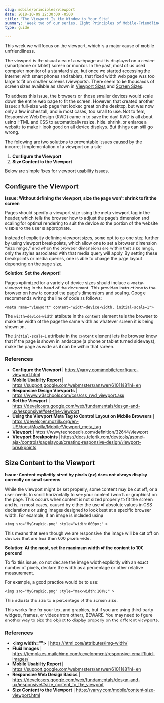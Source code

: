 ```yaml
---
slug: mobile/principles/viewport
date: 2018-10-09 12:30:00 -0500
title: 'The Viewport Is the Window to Your Site'
summary: 'Week two of our series, Eight Principles of Mobile-Friendliness, covers the benefits of setting your viewport.'
type: guide

---
```


This week we will focus on the viewport, which is a major cause of mobile unfriendliness. 

The viewport is the visual area of a webpage as it is displayed on a device (smartphone or tablet) screen or monitor. In the past, most of us used computer monitor of a standard size, but once we started accessing the Internet with smart phones and tablets, that fixed width web page was too large to fit on smaller screens (viewports). There seem to be thousands of screen sizes available as shown in [Viewport Sizes](http://viewportsizes.com/) and [Screen Sizes](http://www.screensiz.es/). 

To address this issue, the browsers on those smaller devices would scale down the entire web page to fit the screen. However, that created another issue: a full-size web page that looked great on the desktop, but was now only a few inches tall, and in most cases, too small to use. Not to fear, Responsive Web Design (RWD) came in to save the day! RWD is all about using HTML and CSS to automatically resize, hide, shrink, or enlarge a website to make it look good on all device displays. But things can still go wrong. 

The following are two solutions to preventable issues caused by the incorrect implementation of a viewport on a site. 

1. **Configure the Viewport** 
2. **Size Content to the Viewport** 

Below are simple fixes for viewport usability issues. 

## Configure the Viewport 

**Issue: Without defining the viewport, size the page won't shrink to fit the screen.**  

Pages should specify a viewport size using the meta viewport tag in the header, which tells the browser how to adjust the page’s dimension and scaling for optimal rendering to suit the device so the portion of the website visible to the user is appropriate. 

Instead of explicitly defining viewport sizes, some opt to go one step further by using viewport breakpoints, which allow one to set a browser dimension “size range,” and when the browser dimensions are within that size range, only the styles associated with that media query will apply. By setting these breakpoints or media queries, one is able to change the page layout depending on the page size. 

**Solution: Set the viewport!** 

Pages optimized for a variety of device sizes should include a `<meta>` viewport tag in the head of the document. This provides instructions to the browser on how to control the page's dimensions and scaling. Google recommends writing the line of code as follows: 

`<meta name="viewport" content="width=device-width, initial-scale=1">`

The `width=device-width` attribute in the `content` element tells the browser to make the width of the page the same width as whatever screen it is being shown on. 

The `initial-scale=1` attribute in the `content` element lets the browser know that if the page is shown in landscape (a phone or tablet turned sideways), make the page as wide as it can be within that screen. 

### References 

- **Configure the Viewport** | https://varvy.com/mobile/configure-viewport.html
- **Mobile Usability Report** | https://support.google.com/webmasters/answer/6101188?hl=en
- **Responsive Design Viewports** | https://www.w3schools.com/css/css_rwd_viewport.asp
- **Set the Viewport** | https://developers.google.com/web/fundamentals/design-and-ux/responsive/#set-the-viewport
- **Using the Viewport Meta Tag to Control Layout on Mobile Browsers** | https://developer.mozilla.org/en-US/docs/Mozilla/Mobile/Viewport_meta_tag
- **Viewport** | https://www.techopedia.com/definition/32644/viewport
- **Viewport Breakpoints** | https://docs.telerik.com/devtools/aspnet-ajax/controls/pagelayout/creating-responsive-design/viewport-breakpoints 

## Size Content to the Viewport 

**Issue: Content explicitly sized by pixels (px) does not always display correctly on small screens** 

While the viewport might be set properly, some content may be cut off, or a user needs to scroll horizontally to see your content (words or graphics) on the page. This occurs when content is not sized properly to fit the screen and is, in most cases, caused by either the use of absolute values in CSS declarations or using images designed to look best at a specific browser width. For example, if an image is included using 

`<img src="MyGraphic.png" style="width:600px;" >`

This means that even though we are responsive, the image will be cut off on devices that are less than 600 pixels wide. 

**Solution: At the most, set the maximum width of the content to 100 percent!** 

To fix this issue, do not declare the image width explicitly with an exact number of pixels, declare the width as a percentage or other relative measurement. 

For example, a good practice would be to use: 

`<img src="MyGraphic.png" style="max-width:100%;" >`

This adjusts the size to a percentage of the screen size. 

This works fine for your text and graphics, but if you are using third-party widgets, frames, or videos from others, BEWARE. You may need to figure another way to size the object to display properly on the different viewports. 

### References 

- **&lt;img width=&quot;&quot;&gt;** | https://html.com/attributes/img-width/
- **Fluid Images** | https://templates.mailchimp.com/development/responsive-email/fluid-images/
- **Mobile Usability Report** | https://support.google.com/webmasters/answer/6101188?hl=en
- **Responsive Web Design Basics** | https://developers.google.com/web/fundamentals/design-and-ux/responsive/#size_content_to_the_viewport
- **Size Content to the Viewport** | https://varvy.com/mobile/content-size-viewport.html 
